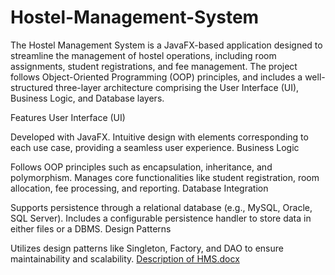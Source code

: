 # Hostel-Management-System

The Hostel Management System is a JavaFX-based application designed to streamline the management of hostel operations, including room assignments, student registrations, and fee management. The project follows Object-Oriented Programming (OOP) principles, and includes a well-structured three-layer architecture comprising the User Interface (UI), Business Logic, and Database layers.

Features
User Interface (UI)

Developed with JavaFX.
Intuitive design with elements corresponding to each use case, providing a seamless user experience.
Business Logic

Follows OOP principles such as encapsulation, inheritance, and polymorphism.
Manages core functionalities like student registration, room allocation, fee processing, and reporting.
Database Integration

Supports persistence through a relational database (e.g., MySQL, Oracle, SQL Server).
Includes a configurable persistence handler to store data in either files or a DBMS.
Design Patterns

Utilizes design patterns like Singleton, Factory, and DAO to ensure maintainability and scalability.
[Description of HMS.docx](https://github.com/user-attachments/files/16740355/Description.of.HMS.docx)
